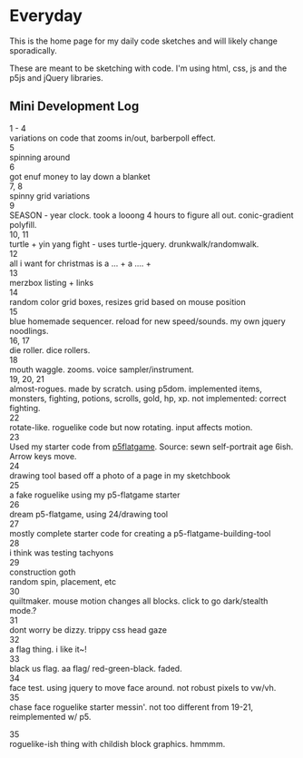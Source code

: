 # Everyday

This is the home page for my daily code sketches and will likely change sporadically.

These are meant to be sketching with code. I'm using html, css, js and the p5js and jQuery libraries.


## Mini Development Log

1 - 4  
variations on code that zooms in/out, barberpoll effect.  
5  
spinning around  
6  
got enuf money to lay down a blanket  
7, 8  
spinny grid variations  
9  
SEASON - year clock. took a looong 4 hours to figure all out. conic-gradient polyfill.   
10, 11  
turtle + yin yang fight - uses turtle-jquery. drunkwalk/randomwalk.  
12  
all i want for christmas is a ... + a .... +  
13  
merzbox listing + links  
14  
random color grid boxes, resizes grid based on mouse position  
15  
blue homemade sequencer. reload for new speed/sounds. my own jquery noodlings.  
16, 17  
die roller. dice rollers.  
18  
mouth waggle. zooms. voice sampler/instrument.  
19, 20, 21  
almost-rogues. made by scratch. using p5dom. implemented items, monsters, fighting, potions, scrolls, gold, hp, xp. not implemented: correct fighting.  
22  
rotate-like. roguelike code but now rotating. input affects motion.  
23  
Used my starter code from [p5flatgame](https://github.com/lee2sman/p5-flatgame). Source: sewn self-portrait age 6ish. Arrow keys move.  
24  
drawing tool based off a photo of a page in my sketchbook  
25  
a fake roguelike using my p5-flatgame starter  
26  
dream p5-flatgame, using 24/drawing tool  
27  
mostly complete starter code for creating a p5-flatgame-building-tool  
28  
i think was testing tachyons  
29  
construction goth  
random spin, placement, etc  
30  
quiltmaker. mouse motion changes all blocks. click to go dark/stealth mode.?  
31  
dont worry be dizzy. trippy css head gaze  
32  
a flag thing. i like it~!  
33  
black us flag. aa flag/ red-green-black. faded.  
34  
face test. using jquery to move face around. not robust pixels to vw/vh.  
35  
chase face roguelike starter messin'. not too different from 19-21, reimplemented w/ p5.



35  
roguelike-ish thing with childish block graphics. hmmmm.

